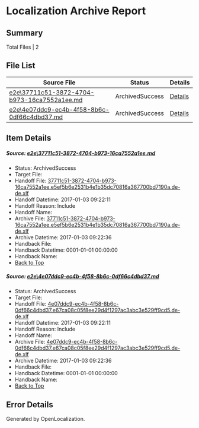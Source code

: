# <a name='report-top'></a> Localization Archive Report

## Summary
 Total Files | 2

## File List
 Source File | Status | Details 
 ----------- | ------ | ------- 
 [e2e\37711c51-3872-4704-b973-16ca7552a1ee.md](https://github.com/OpenLocalizationTestOrg/ol-test1/blob/137bc9ac881b155251235269d2b64c4699a44261/e2e/37711c51-3872-4704-b973-16ca7552a1ee.md) | ArchivedSuccess | [Details](#29a5bd0bfdf61e91690e1a3b2eb80f10a68472141)
 [e2e\4e07ddc9-ec4b-4f58-8b6c-0df66c4dbd37.md](https://github.com/OpenLocalizationTestOrg/ol-test1/blob/137bc9ac881b155251235269d2b64c4699a44261/e2e/4e07ddc9-ec4b-4f58-8b6c-0df66c4dbd37.md) | ArchivedSuccess | [Details](#99f2c10836673f4ea96143b6feb2825732abf5042)

## Item Details
##### <a name='29a5bd0bfdf61e91690e1a3b2eb80f10a68472141'></a> Source: [e2e\37711c51-3872-4704-b973-16ca7552a1ee.md](https://github.com/OpenLocalizationTestOrg/ol-test1/blob/137bc9ac881b155251235269d2b64c4699a44261/e2e/37711c51-3872-4704-b973-16ca7552a1ee.md)
* Status: ArchivedSuccess
* Target File: 
* Handoff File: [37711c51-3872-4704-b973-16ca7552a1ee.e5ef5b6e2531b4e1b35dc70816a367700bd7190a.de-de.xlf](https://github.com/OpenLocalizationTestOrg/ol-test1-handoff/blob/65141abc60f7bf39c229b6defecda040ba04c579/ol-handoff/OpenLocalizationTestOrg/ol-test1-dede/ci/ht/37711c51-3872-4704-b973-16ca7552a1ee.e5ef5b6e2531b4e1b35dc70816a367700bd7190a.de-de.xlf)
* Handoff Datetime: 2017-01-03 09:22:11
* Handoff Reason: Include
* Handoff Name: 
* Archive File: [37711c51-3872-4704-b973-16ca7552a1ee.e5ef5b6e2531b4e1b35dc70816a367700bd7190a.de-de.xlf](https://github.com/OpenLocalizationTestOrg/ol-test1-handoff/blob/f2dc5bfe378a62b1ad1b3c319f3dfeac31210b8c/ol-archive/OpenLocalizationTestOrg/ol-test1-dede/ci/ht/37711c51-3872-4704-b973-16ca7552a1ee.e5ef5b6e2531b4e1b35dc70816a367700bd7190a.de-de.xlf)
* Archive Datetime: 2017-01-03 09:22:36
* Handback File: 
* Handback Datetime: 0001-01-01 00:00:00
* Handback Name: 
* [Back to Top](#report-top)

##### <a name='99f2c10836673f4ea96143b6feb2825732abf5042'></a> Source: [e2e\4e07ddc9-ec4b-4f58-8b6c-0df66c4dbd37.md](https://github.com/OpenLocalizationTestOrg/ol-test1/blob/137bc9ac881b155251235269d2b64c4699a44261/e2e/4e07ddc9-ec4b-4f58-8b6c-0df66c4dbd37.md)
* Status: ArchivedSuccess
* Target File: 
* Handoff File: [4e07ddc9-ec4b-4f58-8b6c-0df66c4dbd37.e67ca08c05f8ee29d4f1297ac3abc3e529ff9cd5.de-de.xlf](https://github.com/OpenLocalizationTestOrg/ol-test1-handoff/blob/65141abc60f7bf39c229b6defecda040ba04c579/ol-handoff/OpenLocalizationTestOrg/ol-test1-dede/ci/ht/4e07ddc9-ec4b-4f58-8b6c-0df66c4dbd37.e67ca08c05f8ee29d4f1297ac3abc3e529ff9cd5.de-de.xlf)
* Handoff Datetime: 2017-01-03 09:22:11
* Handoff Reason: Include
* Handoff Name: 
* Archive File: [4e07ddc9-ec4b-4f58-8b6c-0df66c4dbd37.e67ca08c05f8ee29d4f1297ac3abc3e529ff9cd5.de-de.xlf](https://github.com/OpenLocalizationTestOrg/ol-test1-handoff/blob/f2dc5bfe378a62b1ad1b3c319f3dfeac31210b8c/ol-archive/OpenLocalizationTestOrg/ol-test1-dede/ci/ht/4e07ddc9-ec4b-4f58-8b6c-0df66c4dbd37.e67ca08c05f8ee29d4f1297ac3abc3e529ff9cd5.de-de.xlf)
* Archive Datetime: 2017-01-03 09:22:36
* Handback File: 
* Handback Datetime: 0001-01-01 00:00:00
* Handback Name: 
* [Back to Top](#report-top)


## Error Details

Generated by OpenLocalization.
